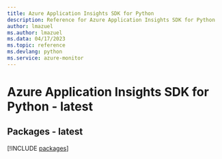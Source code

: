 ```yaml
---
title: Azure Application Insights SDK for Python
description: Reference for Azure Application Insights SDK for Python
author: lmazuel
ms.author: lmazuel
ms.data: 04/17/2023
ms.topic: reference
ms.devlang: python
ms.service: azure-monitor
---
```

# Azure Application Insights SDK for Python - latest
## Packages - latest
[!INCLUDE [packages](application-insights-index.md)]